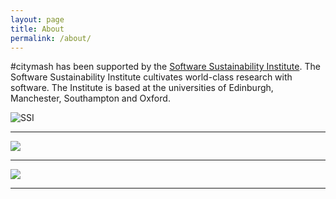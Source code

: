 ```yaml
---
layout: page
title: About
permalink: /about/
---
```


\#citymash has been supported by the [Software Sustainability Institute](http://www.software.ac.uk/). The Software Sustainability Institute cultivates world-class research with software. The Institute is based at the universities of Edinburgh, Manchester, Southampton and Oxford.

![SSI](http://www.software.ac.uk/attach/SSILogo4Citations.png "ssi")

---

![](https://epriego.files.wordpress.com/2014/12/2013-02-13-19-28-46.jpg?w=300&h=225)

---

![](http://ninefeettall.com/wp-content/uploads/2014/05/City-University-Logo.jpg)

---
